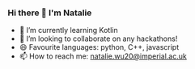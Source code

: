 ### Hi there 👋 I'm Natalie 
- 🌱 I’m currently learning Kotlin
- 👯 I’m looking to collaborate on any hackathons! 
- 😄 Favourite languages: python, C++, javascript 
- 📫 How to reach me: natalie.wu20@imperial.ac.uk

<!--
**nataliewutc/nataliewutc** is a ✨ _special_ ✨ repository because its `README.md` (this file) appears on your GitHub profile.

Here are some ideas to get you started:

- 🔭 I’m currently working on ...
- 🌱 I’m currently learning ...
- 👯 I’m looking to collaborate on ...
- 🤔 I’m looking for help with ...
- 💬 Ask me about ...
- 📫 How to reach me: ...
- 😄 Pronouns: ...
- ⚡ Fun fact: ...
-->
